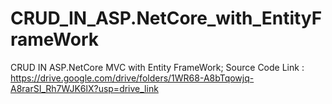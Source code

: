 # CRUD_IN_ASP.NetCore_with_EntityFrameWork
CRUD IN ASP.NetCore MVC with Entity FrameWork;
Source Code Link : https://drive.google.com/drive/folders/1WR68-A8bTqowjq-A8rarSI_Rh7WJK6lX?usp=drive_link
